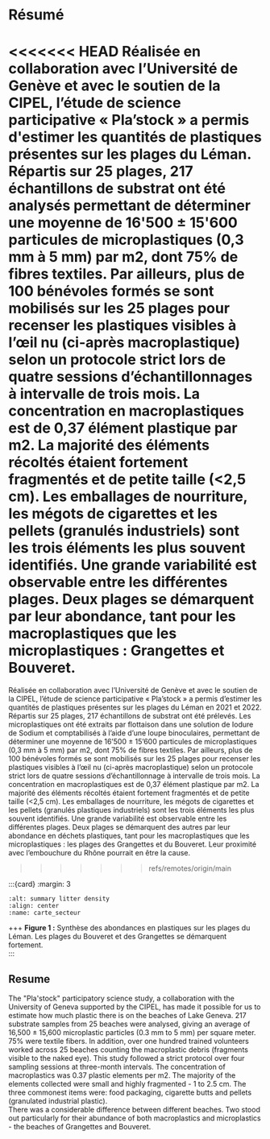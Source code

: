 # Résumé

<<<<<<< HEAD
Réalisée en collaboration avec l’Université de Genève et avec le soutien de la CIPEL, l’étude de science participative « Pla’stock » a permis d'estimer les quantités de plastiques présentes sur les plages du Léman. Répartis sur 25 plages, 217 échantillons de substrat ont été analysés permettant de déterminer une moyenne de 16'500 ± 15'600 particules de microplastiques (0,3 mm à 5 mm) par m2, dont 75% de fibres textiles. 
Par ailleurs, plus de 100 bénévoles formés se sont mobilisés sur les 25 plages pour recenser les plastiques visibles à l’œil nu (ci-après macroplastique) selon un protocole strict lors de quatre sessions d’échantillonnages à intervalle de trois mois. La concentration en macroplastiques est de 0,37 élément plastique par m2. La majorité des éléments récoltés étaient fortement fragmentés et de petite taille (<2,5 cm). Les emballages de nourriture, les mégots de cigarettes et les pellets (granulés industriels) sont les trois éléments les plus souvent identifiés. Une grande variabilité est observable entre les différentes plages. 
Deux plages se démarquent par leur abondance, tant pour les macroplastiques que les microplastiques : Grangettes et Bouveret.
=======
Réalisée en collaboration avec l’Université de Genève et avec le soutien de la CIPEL, l’étude de science participative « Pla’stock » a permis d’estimer les quantités de plastiques présentes sur les plages du Léman en 2021 et 2022. Répartis sur 25 plages, 217 échantillons de substrat ont été prélevés. Les microplastiques ont été extraits par flottaison dans une solution de Iodure de Sodium et comptabilisés à l’aide d’une loupe binoculaires, permettant de déterminer une moyenne de 16’500 ± 15’600 particules de microplastiques (0,3 mm à 5 mm) par m2, dont 75% de fibres textiles. Par ailleurs, plus de 100 bénévoles formés se sont mobilisés sur les 25 plages pour recenser les plastiques visibles à l’œil nu (ci-après macroplastique) selon un protocole strict lors de quatre sessions d’échantillonnage à intervalle de trois mois. La concentration en macroplastiques est de 0,37 élément plastique par m2. La majorité des éléments récoltés étaient fortement fragmentés et de petite taille (<2,5 cm). Les emballages de nourriture, les mégots de cigarettes et les pellets (granulés plastiques industriels) sont les trois éléments les plus souvent identifiés. Une grande variabilité est observable entre les différentes plages. Deux plages se démarquent des autres par leur abondance en déchets plastiques, tant pour les macroplastiques que les microplastiques : les plages des Grangettes et du Bouveret. Leur proximité avec l’embouchure du Rhône pourrait en être la cause.
>>>>>>> refs/remotes/origin/main


:::{card} 
:margin: 3

```{image} resources/maps/CarteMacroMicro.png
:alt: summary litter density
:align: center
:name: carte_secteur
```

+++
<b>Figure 1 :</b> Synthèse des abondances en plastiques sur les plages du Léman. Les plages du Bouveret et des Grangettes se démarquent fortement.  
:::

## Resume

The "Pla'stock" participatory science study, a collaboration with the University of Geneva supported by the CIPEL, has made it possible for us to estimate how much plastic there is on the beaches of Lake Geneva.
217 substrate samples from 25 beaches were analysed, giving an average of 16,500 ± 15,600 microplastic particles (0.3 mm to 5 mm) per square meter.  75% were textile fibers.
In addition, over one hundred trained volunteers worked across 25 beaches counting the macroplastic debris (fragments visible to the naked eye). This study followed a strict protocol over four sampling sessions at three-month intervals. 
The concentration of macroplastics was 0.37 plastic elements per m2. The majority of the elements collected were small and highly fragmented - 1 to 2.5 cm. The three commonest items were: food packaging, cigarette butts and pellets (granulated industrial plastic).   
There was a considerable difference between different beaches. Two stood out particularly for their abundance of both macroplastics and microplastics - the beaches of Grangettes and Bouveret.




